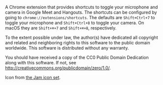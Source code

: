 A Chrome extension that provides shortcuts to toggle your microphone and camera in Google Meet and Hangouts. The shortcuts can be configured by going to `chrome://extensions/shortcuts`. The defaults are `Shift+Ctrl+7` to toggle your microphone and `Shift+Ctrl+8` to toggle your camera. On macOS they are `Shift+⌘+7` and `Shift+⌘+8`, respectively.

To the extent possible under law, the author(s) have dedicated all copyright and related and neighboring rights to this software to the public domain worldwide. This software is distributed without any warranty.

You should have received a copy of the CC0 Public Domain Dedication along with this software. If not, see <http://creativecommons.org/publicdomain/zero/1.0/>.

Icon from [the Jam icon set](https://github.com/michaelampr/jam).
